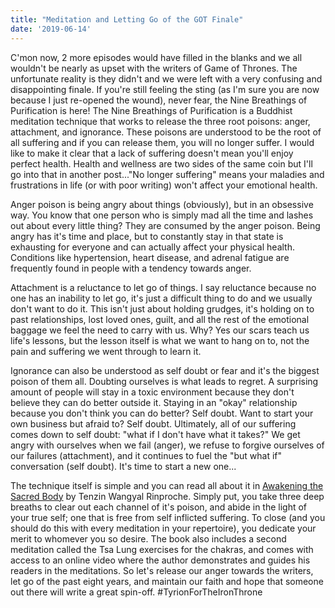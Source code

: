 ```yaml
---
title: "Meditation and Letting Go of the GOT Finale"
date: '2019-06-14'
---
```


C'mon now, 2 more episodes would have filled in the blanks and we all wouldn't be nearly as upset with the writers of Game of Thrones. The unfortunate reality is they didn't and we were left with a very confusing and disappointing finale. If you're still feeling the sting (as I'm sure you are now because I just re-opened the wound), never fear, the Nine Breathings of Purification is here! The Nine Breathings of Purification is a Buddhist meditation technique that works to release the three root poisons: anger, attachment, and ignorance. These poisons are understood to be the root of all suffering and if you can release them, you will no longer suffer. I would like to make it clear that a lack of suffering doesn't mean you'll enjoy perfect health. Health and wellness are two sides of the same coin but I'll go into that in another post..."No longer suffering" means your maladies and frustrations in life (or with poor writing) won't affect your emotional health.

Anger poison is being angry about things (obviously), but in an obsessive way. You know that one person who is simply mad all the time and lashes out about every little thing? They are consumed by the anger poison. Being angry has it's time and place, but to constantly stay in that state is exhausting for everyone and can actually affect your physical health. Conditions like hypertension, heart disease, and adrenal fatigue are frequently found in people with a tendency towards anger.

Attachment is a reluctance to let go of things. I say reluctance because no one has an inability to let go, it's just a difficult thing to do and we usually don't want to do it. This isn't just about holding grudges, it's holding on to past relationships, lost loved ones, guilt, and all the rest of the emotional baggage we feel the need to carry with us. Why? Yes our scars teach us life's lessons, but the lesson itself is what we want to hang on to, not the pain and suffering we went through to learn it.

Ignorance can also be understood as self doubt or fear and it's the biggest poison of them all. Doubting ourselves is what leads to regret. A surprising amount of people will stay in a toxic environment because they don't believe they can do better outside it. Staying in an "okay" relationship because you don't think you can do better? Self doubt. Want to start your own business but afraid to? Self doubt. Ultimately, all of our suffering comes down to self doubt: "what if I don't have what it takes?" We get angry with ourselves when we fail (anger), we refuse to forgive ourselves of our failures (attachment), and it continues to fuel the "but what if" conversation (self doubt). It's time to start a new one...

The technique itself is simple and you can read all about it in [Awakening the Sacred Body](https://www.amazon.com/Awakening-Sacred-Body-Tibetan-Movement/dp/1401955541/ref=sxts_sxwds-bia?gclid=Cj0KCQjwi43oBRDBARIsAExSRQHjjO2T3ZQdxrVzcT6rXxcDcviVXtI9e38z7AL1Sg_RB0rKFJD5d_QaAkUzEALw_wcB&hvadid=241644525992&hvdev=c&hvlocphy=9004541&hvnetw=g&hvpos=1t1&hvqmt=e&hvrand=9304492997272951939&hvtargid=kwd-21504374446&hydadcr=8265_10374952&keywords=awakening+the+sacred+body&pd_rd_i=1401955541&pd_rd_r=0b4d3175-78d2-43e7-8083-99f2c88681af&pd_rd_w=rCiFU&pd_rd_wg=rYeIW&pf_rd_p=b0a90583-d22c-4c32-806b-f09cd6946e61&pf_rd_r=X1218HANXN79Y5C2E9T3&qid=1560540199&s=gateway) by Tenzin Wangyal Rinproche. Simply put, you take three deep breaths to clear out each channel of it's poison, and abide in the light of your true self; one that is free from self inflicted suffering. To close (and you should do this with every meditation in your repertoire), you dedicate your merit to whomever you so desire. The book also includes a second meditation called the Tsa Lung exercises for the chakras, and comes with access to an online video where the author demonstrates and guides his readers in the meditations. So let's release our anger towards the writers, let go of the past eight years, and maintain our faith and hope that someone out there will write a great spin-off. #TyrionForTheIronThrone
